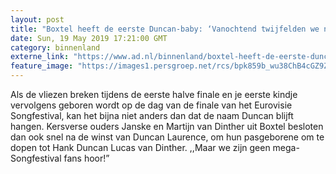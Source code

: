 ```yaml
---
layout: post
title: "Boxtel heeft de eerste Duncan-baby: ‘Vanochtend twijfelden we niet langer’"
date: Sun, 19 May 2019 17:21:00 GMT
category: binnenland
externe_link: "https://www.ad.nl/binnenland/boxtel-heeft-de-eerste-duncan-baby-vanochtend-twijfelden-we-niet-langer~a05cfdbb/"
feature_image: "https://images1.persgroep.net/rcs/bpk859b_wu38ChB4cGZ9ZJGXH58/diocontent/148773944/_fitwidth/400/?appId=21791a8992982cd8da851550a453bd7f&quality=0.7"
---
```


Als de vliezen breken tijdens de eerste halve finale en je eerste kindje vervolgens geboren wordt op de dag van de finale van het Eurovisie Songfestival, kan het bijna niet anders dan dat de naam Duncan blijft hangen. Kersverse ouders Janske en Martijn van Dinther uit Boxtel besloten dan ook snel na de winst van Duncan Laurence, om hun pasgeborene om te dopen tot Hank Duncan Lucas van Dinther. ,,Maar we zijn geen mega-Songfestival fans hoor!”
